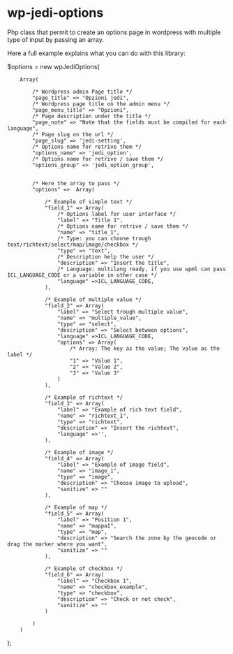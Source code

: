 wp-jedi-options
===============

Php class that permit to create an options page in wordpress with multiple type of input by passing an array.


Here a full example explains what you can do with this library:

$options = new wpJediOptions(
        
        Array(
        
            /* Wordpress admin Page title */
            "page_title" => "Opzioni jedi",
            /* Wordpress page title on the admin menu */
            "page_menu_title" => "Opzioni",
            /* Page description under the title */
            "page_note" => "Note that the fields must be compiled for each language",
            /* Page slug on the url */
            "page_slug" => 'jedi-setting',
            /* Options name for retrive them */
            "options_name" => 'jedi_option',
            /* Options name for retrive / save them */
            "options_group" => 'jedi_option_group',
            
        
            /* Here the array to pass */
            "options" =>  Array(
            
                /* Example of simple text */
                "field_1" => Array(
                    /* Options label for user interface */
                    "label" => "Title 1",
                    /* Options name for retrive / save them */
                    "name" => "title_1",
                    /* Type: you can choose trough text/richtext/select/map/image/checkbox */
                    "type" => "text",
                    /* Description help the user */
                    "description" => "Insert the title",
                    /* Language: multilang ready, if you use wpml can pass ICL_LANGUAGE_CODE or a variable in other case */
                    "language" =>ICL_LANGUAGE_CODE,
                ),
                
                /* Example of multiple value */
                "field_2" => Array(
                    "label" => "Select trough multiple value",
                    "name" => "multiple_value",
                    "type" => "select",
                    "description" => "Select between options",
                    "language" =>ICL_LANGUAGE_CODE,
                    "options" => Array(
                        /* Array: The key as the value; The value as the label */
                        "1" => "Value 1",
                        "2" => "Value 2",
                        "3" => "Value 3"
                    )
                ),
                
                /* Example of richtext */
                "field_3" => Array(
                    "label" => "Example of rich text field",
                    "name" => "richtext_1",
                    "type" => "richtext",
                    "description" => "Insert the richtext",
                    "language" =>'',
                ),
                
                /* Example of image */
                "field_4" => Array(
                    "label" => "Example of image field",
                    "name" => "image_1",
                    "type" => "image",
                    "description" => "Choose image to upload",
                    "sanitize" => ""
                ),
                
                /* Example of map */
                "field_5" => Array(
                    "label" => "Position 1",
                    "name" => "mappa1",
                    "type" => "map",
                    "description" => "Search the zone by the geocode or drag the marker where you want",
                    "sanitize" => ""
                ),
                
                /* Example of checkbox */
                "field_6" => Array(
                    "label" => "Checkbox 1",
                    "name" => "checkbox_example",
                    "type" => "checkbox",
                    "description" => "Check or not check",
                    "sanitize" => ""
                )
                
            )
        )
        
        
);
